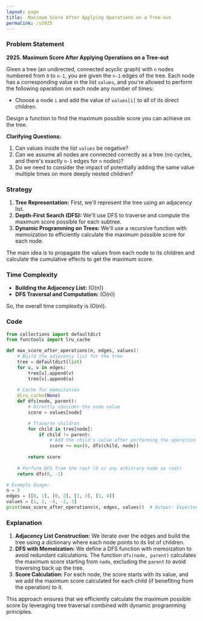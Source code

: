 ```yaml
---
layout: page
title:  Maximum Score After Applying Operations on a Tree-out
permalink: /s2925
---
```


### Problem Statement

**2925. Maximum Score After Applying Operations on a Tree-out**

Given a tree (an undirected, connected acyclic graph) with `n` nodes numbered from `0` to `n-1`, you are given the `n-1` edges of the tree. Each node has a corresponding value in the list `values`, and you're allowed to perform the following operation on each node any number of times:
- Choose a node `i` and add the value of `values[i]` to all of its direct children.

Design a function to find the maximum possible score you can achieve on the tree.

**Clarifying Questions:**
1. Can values inside the list `values` be negative?
2. Can we assume all nodes are connected correctly as a tree (no cycles, and there's exactly `n-1` edges for `n` nodes)?
3. Do we need to consider the impact of potentially adding the same value multiple times on more deeply nested children?

### Strategy

1. **Tree Representation:** First, we'll represent the tree using an adjacency list.
2. **Depth-First Search (DFS):** We'll use DFS to traverse and compute the maximum score possible for each subtree.
3. **Dynamic Programming on Trees:** We'll use a recursive function with memoization to efficiently calculate the maximum possible score for each node.

The main idea is to propagate the values from each node to its children and calculate the cumulative effects to get the maximum score.

### Time Complexity

- **Building the Adjacency List:** \(O(n)\)
- **DFS Traversal and Computation:** \(O(n)\)

So, the overall time complexity is \(O(n)\).

### Code

```python
from collections import defaultdict
from functools import lru_cache

def max_score_after_operations(n, edges, values):
    # Build the adjacency list for the tree
    tree = defaultdict(list)
    for u, v in edges:
        tree[u].append(v)
        tree[v].append(u)
        
    # Cache for memoization
    @lru_cache(None)
    def dfs(node, parent):
        # Directly consider the node value
        score = values[node]

        # Traverse children
        for child in tree[node]:
            if child != parent:
                # Add the child's value after performing the operation
                score += max(0, dfs(child, node))
        
        return score
        
    # Perform DFS from the root (0 or any arbitrary node as root)
    return dfs(0, -1)

# Example Usage:
n = 5
edges = [[0, 1], [0, 2], [1, 3], [1, 4]]
values = [1, 2, -4, -2, 3]
print(max_score_after_operations(n, edges, values))  # Output: Expected maximum score
```

### Explanation

1. **Adjacency List Construction:** We iterate over the edges and build the tree using a dictionary where each node points to its list of children.
2. **DFS with Memoization:** We define a DFS function with memoization to avoid redundant calculations. The function `dfs(node, parent)` calculates the maximum score starting from `node`, excluding the `parent` to avoid traversing back up the tree.
3. **Score Calculation:** For each node, the score starts with its value, and we add the maximum score calculated for each child (if benefiting from the operation) to it.

This approach ensures that we efficiently calculate the maximum possible score by leveraging tree traversal combined with dynamic programming principles.